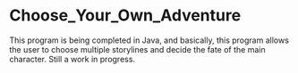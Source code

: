 # Choose_Your_Own_Adventure
This program is being completed in Java, and basically, this program allows the user to choose multiple storylines and decide the fate of the main character. Still a work in progress.
